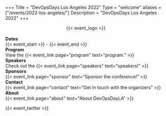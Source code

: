 +++
Title = "DevOpsDays Los Angeles 2022"
Type = "welcome"
aliases = ["/events/2022-los-angeles/"]
Description = "DevOpsDays Los Angeles 2022"
+++

<div style="text-align:center;">
  {{< event_logo >}}
</div>

<br>

<div class = "row">
  <div class = "col-md-2">
    <strong>Dates</strong>
  </div>
  <div class = "col-md-8">
    {{< event_start >}} - {{< event_end >}}
  </div>
</div>

<!-- <div class = "row">
  <div class = "col-md-2">
    <strong>Call For Papers</strong>
  </div>
  <div class = "col-md-8">
    <a href="https://docs.google.com/forms/d/e/1FAIpQLSewxucXuZ5nmZYX-nBitrmnr1ZA-O7oc33kheNvoRw1ufEbgg/viewform">
      Propose a talk!
    </a>
  </div>
</div> -->

<div class = "row">
  <div class = "col-md-2">
    <strong>Program</strong>
  </div>
  <div class = "col-md-8">
    View the {{< event_link page="program" text="program." >}}
  </div>
</div>

<div class = "row">
  <div class = "col-md-2">
    <strong>Speakers</strong>
  </div>
  <div class = "col-md-8">
    Check out the {{< event_link page="speakers" text="speakers!" >}}
  </div>
</div>

<div class = "row">
  <div class = "col-md-2">
    <strong>Sponsors</strong>
  </div>
  <div class = "col-md-8">
    {{< event_link page="sponsor" text="Sponsor the conference!" >}}
  </div>
</div>

<div class = "row">
  <div class = "col-md-2">
    <strong>Contact</strong>
  </div>
  <div class = "col-md-8">
    {{< event_link page="contact" text="Get in touch with the organizers" >}}
  </div>
</div>

<div class = "row">
  <div class = "col-md-2">
    <strong>About</strong>
  </div>
  <div class = "col-md-8">
    {{< event_link page="about" text="About DevOpsDayLA" >}}
  </div>
</div>

<!-- Uncomment if you added your city twitter name -->

{{< event_twitter >}}

